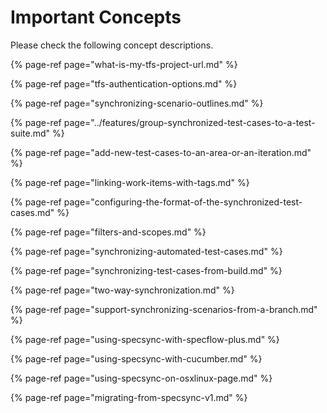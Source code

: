 # Important Concepts

Please check the following concept descriptions.

{% page-ref page="what-is-my-tfs-project-url.md" %}

{% page-ref page="tfs-authentication-options.md" %}

{% page-ref page="synchronizing-scenario-outlines.md" %}

{% page-ref page="../features/group-synchronized-test-cases-to-a-test-suite.md" %}

{% page-ref page="add-new-test-cases-to-an-area-or-an-iteration.md" %}

{% page-ref page="linking-work-items-with-tags.md" %}

{% page-ref page="configuring-the-format-of-the-synchronized-test-cases.md" %}

{% page-ref page="filters-and-scopes.md" %}

{% page-ref page="synchronizing-automated-test-cases.md" %}

{% page-ref page="synchronizing-test-cases-from-build.md" %}

{% page-ref page="two-way-synchronization.md" %}

{% page-ref page="support-synchronizing-scenarios-from-a-branch.md" %}

{% page-ref page="using-specsync-with-specflow-plus.md" %}

{% page-ref page="using-specsync-with-cucumber.md" %}

{% page-ref page="using-specsync-on-osxlinux-page.md" %}

{% page-ref page="migrating-from-specsync-v1.md" %}


